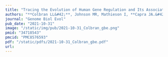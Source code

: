 ```yaml
---
title: "Tracing the Evolution of Human Gene Regulation and Its Association with Shifts in Environment"
authors: "**Colbran LL&#42;**, Johnson MR, Mathieson I, **Capra JA.&#42;**"
journal: "Genome Biol Evol"
pub_date: "2021-10-31"
image: "/static/img/pub/2021-10-31_Colbran_gbe.png"
pmid: "34718543"
pmcid: "PMC8576593"
pdf: "/static/pdfs/2021-10-31_Colbran_gbe.pdf"
url: 
---
```

